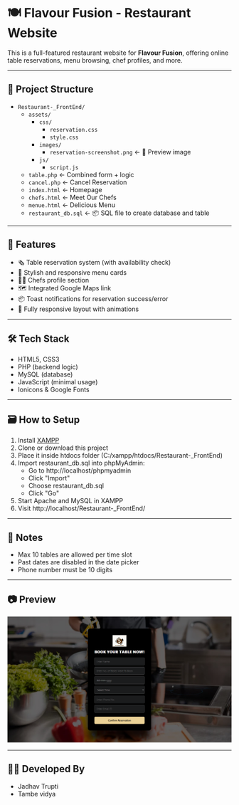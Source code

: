 # 🍽️ Flavour Fusion - Restaurant Website

This is a full-featured restaurant website for **Flavour Fusion**, offering online table reservations, menu browsing, chef profiles, and more.

---

## 📁 Project Structure

- `Restaurant-_FrontEnd/`
  - `assets/`
    - `css/`
      - `reservation.css`
      - `style.css`
    - `images/`
      - `reservation-screenshot.png` ← 📸 Preview image
    - `js/`
      - `script.js`
  - `table.php` ← Combined form + logic  
  - `cancel.php` ← Cancel Reservation  
  - `index.html` ← Homepage  
  - `chefs.html` ← Meet Our Chefs  
  - `menue.html` ← Delicious Menu  
  - `restaurant_db.sql` ← 📦 SQL file to create database and table


---

## 🚀 Features

- 🗞️ Table reservation system (with availability check)
- 📜 Stylish and responsive menu cards
- 👨‍🍳 Chefs profile section
- 🗺️ Integrated Google Maps link
- 📦 Toast notifications for reservation success/error
- 🎨 Fully responsive layout with animations

---

## 🛠️ Tech Stack

- HTML5, CSS3
- PHP (backend logic)
- MySQL (database)
- JavaScript (minimal usage)
- Ionicons & Google Fonts

---

## 🗃️ How to Setup

1. Install [XAMPP](https://www.apachefriends.org/)
2. Clone or download this project
3. Place it inside htdocs folder (C:/xampp/htdocs/Restaurant-_FrontEnd)
4. Import restaurant_db.sql into phpMyAdmin:
   - Go to http://localhost/phpmyadmin
   - Click "Import"
   - Choose restaurant_db.sql
   - Click "Go"
5. Start Apache and MySQL in XAMPP
6. Visit http://localhost/Restaurant-_FrontEnd/

---

## 📌 Notes

- Max 10 tables are allowed per time slot
- Past dates are disabled in the date picker
- Phone number must be 10 digits

---

## 📷 Preview

![Reservation Screenshot](./assets/images/reservation-screenshot.png)

---

## 👨‍💼 Developed By

- Jadhav Trupti
- Tambe vidya 